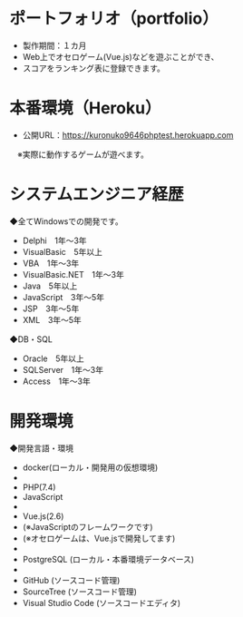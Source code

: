# ポートフォリオ（portfolio）
* 製作期間：１カ月
* Web上でオセロゲーム(Vue.js)などを遊ぶことができ、
* スコアをランキング表に登録できます。

# 本番環境（Heroku）
* 公開URL：https://kuronuko9646phptest.herokuapp.com

　※実際に動作するゲームが遊べます。

# システムエンジニア経歴
◆全てWindowsでの開発です。
* Delphi　1年～3年
* VisualBasic　5年以上
* VBA　1年～3年
* VisualBasic.NET　1年～3年
* Java　5年以上
* JavaScript　3年～5年
* JSP　3年～5年
* XML　3年～5年

◆DB・SQL
* Oracle　5年以上
* SQLServer　1年～3年
* Access　1年～3年

# 開発環境
◆開発言語・環境
* docker(ローカル・開発用の仮想環境)
* 
* PHP(7.4)
* JavaScript
* 
* Vue.js(2.6)
* (※JavaScriptのフレームワークです)
* (※オセロゲームは、Vue.jsで開発してます)
* 
* PostgreSQL (ローカル・本番環境データベース)
* 
* GitHub (ソースコード管理)
* SourceTree (ソースコード管理)
* Visual Studio Code (ソースコードエディタ)
